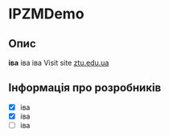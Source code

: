 # IPZMDemo
## Опис

**іва**
іва
іва
Visit site [ztu.edu.ua](https://ztu.edu.ua/)

## Інформація про розробників

- [x] іва
- [x] іва
- [ ] іва
